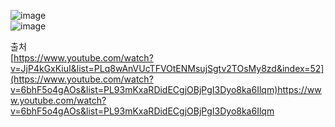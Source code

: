 ![image](https://github.com/jhe2426/SpringBootBlog/assets/117806984/d6a2940f-f062-4ad0-af01-6c4fb596468b)<br>
![image](https://github.com/jhe2426/SpringBootBlog/assets/117806984/c5d517d4-784e-4cb1-83c4-7c2b33a6d1fe)<br>

출처<br>
[https://www.youtube.com/watch?v=JjP4kGxKiuI&list=PLq8wAnVUcTFVOtENMsujSgtv2TOsMy8zd&index=52](https://www.youtube.com/watch?v=6bhF5o4gAOs&list=PL93mKxaRDidECgjOBjPgI3Dyo8ka6Ilqm)https://www.youtube.com/watch?v=6bhF5o4gAOs&list=PL93mKxaRDidECgjOBjPgI3Dyo8ka6Ilqm

